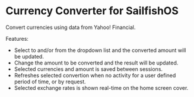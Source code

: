 Currency Converter for SailfishOS
=================================

Convert currencies using data from Yahoo! Financial.

Features:

 - Select to and/or from the dropdown list and the converted amount will be updated.
 - Change the amount to be converted and the result will be updated.
 - Selected currencies and amount is saved between sessions.
 - Refreshes selected convertion when no activity for a user defined period of time, or by request.
 - Selected exchange rates is shown real-time on the home screen cover.


